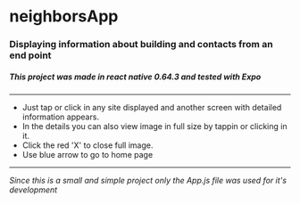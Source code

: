 # neighborsApp
### Displaying information about building and contacts from an end point
##### This project was made in react native 0.64.3 and tested with Expo
---
* Just tap or click in any site displayed and another screen with detailed information appears.
* In the details you can also view image in full size by tappin or clicking in it.
* Click the red 'X' to close full image.
* Use blue arrow to go to home page
---

*Since this is a small and simple project only the App.js file was used for it's development*
